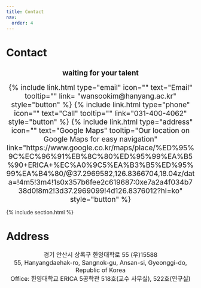 ```yaml
---
title: Contact
nav:
  order: 4
---
```


# **Contact**
<h2 class="animate__animated animate__fadeInDown" style="font-size: 19px; text-align:center">waiting for your talent</h2>

<div class="animate__animated animate__fadeInDown" style="font-size: 19px; text-align:center">
{%
  include link.html
  type="email"
  icon=""
  text="Email"
  tooltip=""
  link= "wansookim@hanyang.ac.kr"
  style="button"
%}
{%
  include link.html
  type="phone"
  icon=""
  text="Call"
  tooltip=""
  link="031-400-4062"
  style="button"
%}
{%
  include link.html
  type="address"
  icon=""
  text="Google Maps"
  tooltip="Our location on Google Maps for easy navigation"
  link="https://www.google.co.kr/maps/place/%ED%95%9C%EC%96%91%EB%8C%80%ED%95%99%EA%B5%90+ERICA+%EC%A0%9C5%EA%B3%B5%ED%95%99%EA%B4%80/@37.2969582,126.8366704,18.04z/data=!4m5!3m4!1s0x357b6fee2c619687:0xe7a2a4f034b738d0!8m2!3d37.2969099!4d126.8376012?hl=ko"
  style="button"
%}

</div>

{% include section.html %}

# <i class="fa fa-location-arrow" aria-hidden="true"></i> Address 
<div class="animate__animated animate__fadeInDown" style="font-size: 16px; text-align:center">
경기 안산시 상록구 한양대학로 55 (우)15588<br>
55, Hanyangdaehak-ro, Sangnok-gu, Ansan-si, Gyeonggi-do, Republic of Korea<br>
Office: 한양대학교 ERICA 5공학관 518호(교수 사무실), 522호(연구실)
<br>
<br>
</div>






<!-- * 카카오맵 - 지도퍼가기 -->
<!-- 1. 지도 노드 -->
<div id="daumRoughmapContainer1640846049957" class="root_daum_roughmap root_daum_roughmap_landing"></div>

<!--
	2. 설치 스크립트
	* 지도 퍼가기 서비스를 2개 이상 넣을 경우, 설치 스크립트는 하나만 삽입합니다.
-->
<script charset="UTF-8" class="daum_roughmap_loader_script" src="https://ssl.daumcdn.net/dmaps/map_js_init/roughmapLoader.js"></script>

<!-- 3. 실행 스크립트 -->
<script charset="UTF-8">
	new daum.roughmap.Lander({
		"timestamp" : "1640846049957",
		"key" : "28muk",
		"mapWidth" : "450",
		"mapHeight" : "450"
	}).render();
</script>
